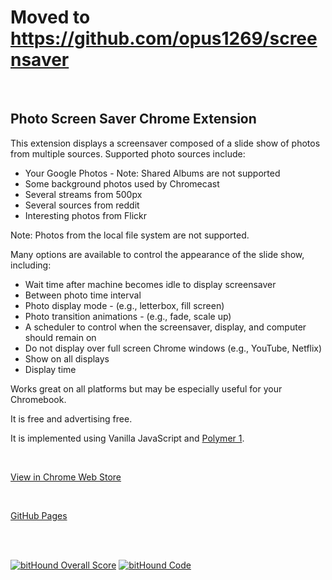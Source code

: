 # Moved to https://github.com/opus1269/screensaver

<br />

## Photo Screen Saver Chrome Extension

This extension displays a screensaver composed of a slide show of photos from multiple sources. Supported photo sources include:

* Your Google Photos - Note: Shared Albums are not supported
* Some background photos used by Chromecast
* Several streams from 500px
* Several sources from reddit
* Interesting photos from Flickr

Note: Photos from the local file system are not supported.

Many options are available to control the appearance of the slide show, including:

* Wait time after machine becomes idle to display screensaver
* Between photo time interval
* Photo display mode - (e.g., letterbox, fill screen)
* Photo transition animations - (e.g., fade, scale up)
* A scheduler to control when the screensaver, display, and computer should remain on
* Do not display over full screen Chrome windows (e.g., YouTube, Netflix)
* Show on all displays
* Display time

Works great on all platforms but may be especially useful for your Chromebook.

It is free and advertising free.

It is implemented using Vanilla JavaScript and [Polymer 1](https://www.polymer-project.org/1.0/start/).

<br />

[View in Chrome Web Store](https://chrome.google.com/webstore/detail/kohpcmlfdjfdggcjmjhhbcbankgmppgc)

<br />

[GitHub Pages](https://opus1269.github.io/photo-screen-saver/)

<br /><br />

[![bitHound Overall Score](https://www.bithound.io/github/opus1269/photo-screen-saver/badges/score.svg)](https://www.bithound.io/github/opus1269/photo-screen-saver)
[![bitHound Code](https://www.bithound.io/github/opus1269/photo-screen-saver/badges/code.svg)](https://www.bithound.io/github/opus1269/photo-screen-saver)
